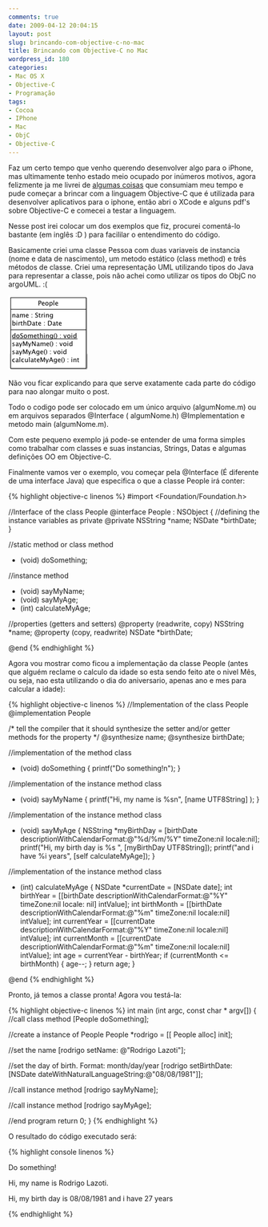 ```yaml
---
comments: true
date: 2009-04-12 20:04:15
layout: post
slug: brincando-com-objective-c-no-mac
title: Brincando com Objective-C no Mac
wordpress_id: 180
categories:
- Mac OS X
- Objective-C
- Programação
tags:
- Cocoa
- IPhone
- Mac
- ObjC
- Objective-C
---
```


Faz um certo tempo que venho querendo desenvolver algo para o iPhone, mas ultimamente tenho estado meio ocupado por inúmeros motivos, agora felizmente ja me livrei de [algumas coisas](http://www.rodrigolazoti.com.br/?p=173) que consumiam meu tempo e pude começar a brincar com a linguagem Objective-C que é utilizada para desenvolver aplicativos para o iphone, então abri o XCode e alguns pdf's sobre Objective-C e comecei a testar a linguagem.

Nesse post irei colocar um dos exemplos que fiz, procurei comentá-lo bastante (em inglês :D ) para facililar o entendimento do código.

Basicamente criei uma classe Pessoa com duas variaveis de instancia (nome e data de nascimento), um metodo estático (class method) e três métodos de classe. Criei uma representação UML utilizando tipos do Java para representar a classe, pois não achei como utilizar os tipos do ObjC no argoUML. :(

![class diagram people](/images/2009/04/classdiagrampeople.gif)

Não vou ficar explicando para que serve exatamente cada parte do código para nao alongar muito o post.

Todo o codigo pode ser colocado em um único arquivo (algumNome.m) ou em arquivos separados @Interface ( algumNome.h) @Implementation e metodo main (algumNome.m).

Com este pequeno exemplo já pode-se entender de uma forma simples como trabalhar com classes e suas instancias, Strings, Datas e algumas definições OO em Objective-C.

Finalmente vamos ver o exemplo, vou começar pela @Interface (É diferente de uma interface Java) que especifica o que a classe People irá conter:

{% highlight objective-c linenos %}
#import <Foundation/Foundation.h>

//Interface of the class People
@interface People : NSObject
{
 //defining the instance variables as private
 @private
 NSString *name;
 NSDate *birthDate;
}

//static method or class method
+ (void) doSomething;

//instance method
- (void) sayMyName;
- (void) sayMyAge;
- (int) calculateMyAge;

//properties (getters and setters)
@property (readwrite, copy) NSString *name;
@property (copy, readwrite) NSDate *birthDate;

@end
{% endhighlight %}

Agora vou mostrar como ficou a implementação da classe People (antes que alguém reclame o calculo da idade so esta sendo feito ate o nivel Mês, ou seja, nao esta utilizando o dia do aniversario, apenas ano e mes para calcular a idade):

{% highlight objective-c linenos %}
//Implementation of the class People
@implementation People

/*
 tell the compiler that it should synthesize
 the setter and/or getter methods for the property
*/
@synthesize name;
@synthesize birthDate;

//implementation of the method class
+ (void) doSomething {
 printf("Do something!n");
}

//implementation  of the instance method class
- (void) sayMyName {
 printf("Hi, my name is %sn", [name UTF8String] );
}

//implementation of the instance method class
- (void) sayMyAge {
 NSString *myBirthDay = [birthDate descriptionWithCalendarFormat:@"%d/%m/%Y" timeZone:nil locale:nil];
 printf("Hi, my birth day is %s ", [myBirthDay UTF8String]);
 printf("and i have %i years", [self calculateMyAge]);
}

//implementation of the instance method class
- (int) calculateMyAge {
 NSDate *currentDate = [NSDate date];
 int birthYear = [[birthDate descriptionWithCalendarFormat:@"%Y" timeZone:nil locale: nil] intValue];
 int birthMonth = [[birthDate descriptionWithCalendarFormat:@"%m" timeZone:nil locale:nil] intValue];
 int currentYear = [[currentDate descriptionWithCalendarFormat:@"%Y" timeZone:nil locale:nil] intValue];
 int currentMonth = [[currentDate descriptionWithCalendarFormat:@"%m" timeZone:nil locale:nil] intValue];
 int age = currentYear - birthYear;
 if (currentMonth <= birthMonth) {
 age--;
 }
 return age;
}

@end
{% endhighlight %}

Pronto, já temos a classe pronta! Agora vou testá-la:

{% highlight objective-c linenos %}
int main (int argc, const char * argv[]) {
 //call class method
 [People doSomething];

 //create a instance of People
 People *rodrigo = [[ People alloc] init];

 //set the name
 [rodrigo setName: @"Rodrigo Lazoti"];

 //set the day of birth. Format: month/day/year
 [rodrigo setBirthDate: [NSDate dateWithNaturalLanguageString:@"08/08/1981"]];

 //call instance method
 [rodrigo sayMyName];

 //call instance method
 [rodrigo sayMyAge];

 //end program
 return 0;
}
{% endhighlight %}

O resultado do código executado será:

{% highlight console linenos %}

Do something!

Hi, my name is Rodrigo Lazoti.

Hi, my birth day is 08/08/1981
and i have 27 years

{% endhighlight %} 
